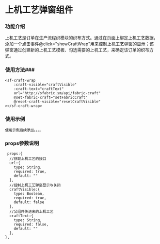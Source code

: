 # 上机工艺弹窗组件 #


### 功能介绍 ### 


  上机工艺是订单在生产流程织模块的织布方式。通过在页面上绑定上机工艺数据，添加一个点击事件@click="showCraftWrap"用来控制上机工艺弹窗的显示；该弹窗通过创建新的上机工艺模板、勾选需要的上机工艺，来确定该订单的织布方式。
  

### 使用方法###

    <sf-craft-wrap
        :craft-visible="craftVisible"
        :craft-text="craftText"
        url="http://sfabric.sm/api/fabric-craft"
        @set-fabric-craft="setFabricCraft"
        @reset-craft-visible="resetCraftVisible"
    ></sf-craft-wrap>


### 使用示例 ###
    使用示例后续添加。。。。





### props参数说明 ###

     props:{
      //获取上机工艺的接口
      url:{
        type: String,
        required: true,
        default: ""
      },
      //控制上机工艺弹窗显示与关闭
      craftVisible:{
        type: Boolean,
        required: true,
        default: false
      },
      //父组件传进来的上机工艺
      craftText:{
        type: String,
        required: false,
        default: ""
      },
    },